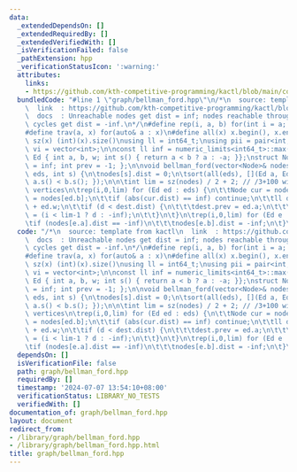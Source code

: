 ```yaml
---
data:
  _extendedDependsOn: []
  _extendedRequiredBy: []
  _extendedVerifiedWith: []
  _isVerificationFailed: false
  _pathExtension: hpp
  _verificationStatusIcon: ':warning:'
  attributes:
    links:
    - https://github.com/kth-competitive-programming/kactl/blob/main/content/graph/BellmanFord.h
  bundledCode: "#line 1 \"graph/bellman_ford.hpp\"\n/*\n  source: template from kactl\n\
    \  link  : https://github.com/kth-competitive-programming/kactl/blob/main/content/graph/BellmanFord.h\n\
    \  docs  : Unreachable nodes get dist = inf; nodes reachable through negative-weight\
    \ cycles get dist = -inf.\n*/\n#define rep(i, a, b) for(int i = a; i < (b); ++i)\n\
    #define trav(a, x) for(auto& a : x)\n#define all(x) x.begin(), x.end()\n#define\
    \ sz(x) (int)(x).size()\nusing ll = int64_t;\nusing pii = pair<int, int>;\nusing\
    \ vi = vector<int>;\n\nconst ll inf = numeric_limits<int64_t>::max();\nstruct\
    \ Ed { int a, b, w; int s() { return a < b ? a : -a; }};\nstruct Node { ll dist\
    \ = inf; int prev = -1; };\n\nvoid bellman_ford(vector<Node>& nodes, vector<Ed>&\
    \ eds, int s) {\n\tnodes[s].dist = 0;\n\tsort(all(eds), [](Ed a, Ed b) { return\
    \ a.s() < b.s(); });\n\n\tint lim = sz(nodes) / 2 + 2; // /3+100 with shuffled\
    \ vertices\n\trep(i,0,lim) for (Ed ed : eds) {\n\t\tNode cur = nodes[ed.a], &dest\
    \ = nodes[ed.b];\n\t\tif (abs(cur.dist) == inf) continue;\n\t\tll d = cur.dist\
    \ + ed.w;\n\t\tif (d < dest.dist) {\n\t\t\tdest.prev = ed.a;\n\t\t\tdest.dist\
    \ = (i < lim-1 ? d : -inf);\n\t\t}\n\t}\n\trep(i,0,lim) for (Ed e : eds) {\n\t\
    \tif (nodes[e.a].dist == -inf)\n\t\t\tnodes[e.b].dist = -inf;\n\t}\n}\n"
  code: "/*\n  source: template from kactl\n  link  : https://github.com/kth-competitive-programming/kactl/blob/main/content/graph/BellmanFord.h\n\
    \  docs  : Unreachable nodes get dist = inf; nodes reachable through negative-weight\
    \ cycles get dist = -inf.\n*/\n#define rep(i, a, b) for(int i = a; i < (b); ++i)\n\
    #define trav(a, x) for(auto& a : x)\n#define all(x) x.begin(), x.end()\n#define\
    \ sz(x) (int)(x).size()\nusing ll = int64_t;\nusing pii = pair<int, int>;\nusing\
    \ vi = vector<int>;\n\nconst ll inf = numeric_limits<int64_t>::max();\nstruct\
    \ Ed { int a, b, w; int s() { return a < b ? a : -a; }};\nstruct Node { ll dist\
    \ = inf; int prev = -1; };\n\nvoid bellman_ford(vector<Node>& nodes, vector<Ed>&\
    \ eds, int s) {\n\tnodes[s].dist = 0;\n\tsort(all(eds), [](Ed a, Ed b) { return\
    \ a.s() < b.s(); });\n\n\tint lim = sz(nodes) / 2 + 2; // /3+100 with shuffled\
    \ vertices\n\trep(i,0,lim) for (Ed ed : eds) {\n\t\tNode cur = nodes[ed.a], &dest\
    \ = nodes[ed.b];\n\t\tif (abs(cur.dist) == inf) continue;\n\t\tll d = cur.dist\
    \ + ed.w;\n\t\tif (d < dest.dist) {\n\t\t\tdest.prev = ed.a;\n\t\t\tdest.dist\
    \ = (i < lim-1 ? d : -inf);\n\t\t}\n\t}\n\trep(i,0,lim) for (Ed e : eds) {\n\t\
    \tif (nodes[e.a].dist == -inf)\n\t\t\tnodes[e.b].dist = -inf;\n\t}\n}"
  dependsOn: []
  isVerificationFile: false
  path: graph/bellman_ford.hpp
  requiredBy: []
  timestamp: '2024-07-07 13:54:10+08:00'
  verificationStatus: LIBRARY_NO_TESTS
  verifiedWith: []
documentation_of: graph/bellman_ford.hpp
layout: document
redirect_from:
- /library/graph/bellman_ford.hpp
- /library/graph/bellman_ford.hpp.html
title: graph/bellman_ford.hpp
---
```

